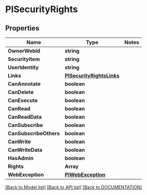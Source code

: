 # PISecurityRights

## Properties
Name | Type | Notes
------------ | ------------- | -------------
**OwnerWebId** | **string**
**SecurityItem** | **string**
**UserIdentity** | **string**
**Links** | **[**PISecurityRightsLinks**](../models/PISecurityRightsLinks.md)**
**CanAnnotate** | **boolean**
**CanDelete** | **boolean**
**CanExecute** | **boolean**
**CanRead** | **boolean**
**CanReadData** | **boolean**
**CanSubscribe** | **boolean**
**CanSubscribeOthers** | **boolean**
**CanWrite** | **boolean**
**CanWriteData** | **boolean**
**HasAdmin** | **boolean**
**Rights** | **Array<string>**
**WebException** | **[**PIWebException**](../models/PIWebException.md)**

[[Back to Model list]](../../DOCUMENTATION.md#documentation-for-models) [[Back to API list]](../../DOCUMENTATION.md#documentation-for-api-endpoints) [[Back to DOCUMENTATION]](../../DOCUMENTATION.md)
